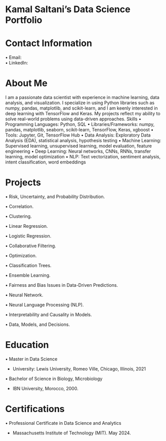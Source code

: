 # Kamal Saltani’s Data Science Portfolio


# Contact Information

•	Email:  
•	LinkedIn:  


# About Me

I am a passionate data scientist with experience in machine learning, data analysis, and visualization. I specialize in using Python libraries such as numpy, pandas, matplotlib, and scikit-learn, and I am keenly interested in deep learning with TensorFlow and Keras. My projects reflect my ability to solve real-world problems using data-driven approaches.
Skills
•	Programming Languages: Python, SQL
•	Libraries/Frameworks: numpy, pandas, matplotlib, seaborn, scikit-learn, TensorFlow, Keras, xgboost
•	Tools: Jupyter, Git, TensorFlow Hub
•	Data Analysis: Exploratory Data Analysis (EDA), statistical analysis, hypothesis testing
•	Machine Learning: Supervised learning, unsupervised learning, model evaluation, feature engineering
•	Deep Learning: Neural networks, CNNs, RNNs, transfer learning, model optimization
•	NLP: Text vectorization, sentiment analysis, intent classification, word embeddings

# Projects
 
•	Risk, Uncertainty, and Probability Distribution.

•	Correlation.

•	Clustering.

•	Linear Regression.

•	Logistic Regression.

•	Collaborative Filtering.

•	Optimization.

•	Classification Trees.

•	Ensemble Learning.

•	Fairness and Bias Issues in Data-Driven Predictions.

•	Neural Network.

•	Neural Language Processing (NLP).

•	Interpretability and Causality in Models.

•	Data, Models, and Decisions.

# Education

•	Master in Data Science

  - University: Lewis University, Romeo Ville, Chicago, Illinois, 2021

•	Bachelor of Science in Biology, Microbiology
 
  - IBN University, Morocco, 2000.

# Certifications

• Professional Certificate in Data Science and Analytics

  - Massachusetts Institute of Technology (MIT). May 2024.
